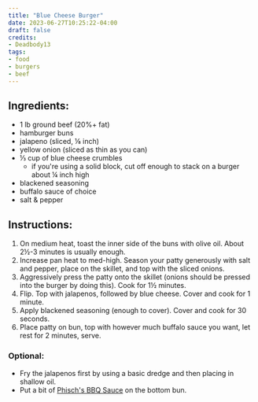 ```yaml
---
title: "Blue Cheese Burger"
date: 2023-06-27T10:25:22-04:00
draft: false
credits:
- Deadbody13
tags:
- food
- burgers
- beef
---
```


## Ingredients:
- 1 lb ground beef (20%+ fat)
- hamburger buns
- jalapeno (sliced, &frac18; inch)
- yellow onion (sliced as thin as you can)
- &frac13; cup of blue cheese crumbles
    - if you're using a solid block, cut off enough to stack on a burger about &frac14; inch high
- blackened seasoning
- buffalo sauce of choice
- salt & pepper

## Instructions:
1. On medium heat, toast the inner side of the buns with olive oil. About 2&frac12;-3 minutes is usually enough.
1. Increase pan heat to med-high. Season your patty generously with salt and pepper, place on the skillet, and top with the sliced onions.
1. Aggressively press the patty onto the skillet (onions should be pressed into the burger by doing this). Cook for 1&frac12; minutes.
1. Flip. Top with jalapenos, followed by blue cheese. Cover and cook for 1 minute.
1. Apply blackened seasoning (enough to cover). Cover and cook for 30 seconds.
1. Place patty on bun, top with however much buffalo sauce you want, let rest for 2 minutes, serve.

### Optional:
- Fry the jalapenos first by using a basic dredge and then placing in shallow oil.
- Put a bit of [Phisch's BBQ Sauce](phisch-bbq-sauce.html) on the bottom bun.
